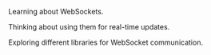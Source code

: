 Learning about WebSockets.

Thinking about using them for real-time updates.

Exploring different libraries for WebSocket communication.